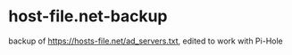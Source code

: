 # host-file.net-backup
backup of https://hosts-file.net/ad_servers.txt, 
edited to work with Pi-Hole 
